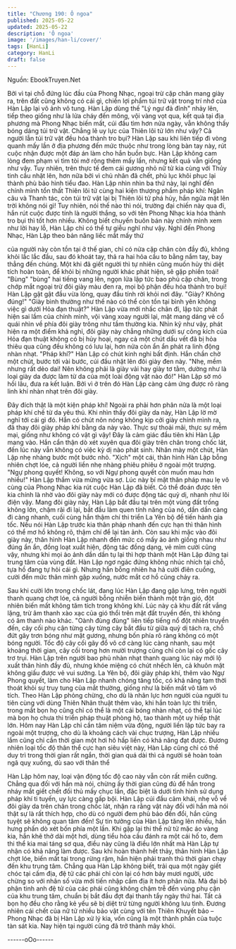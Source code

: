 ```yaml
---
title: "Chương 190: Ô ngoa"
published: 2025-05-22
updated: 2025-05-22
description: 'Ô ngoa'
image: '/images/han-li/cover/'
tags: [HanLi]
category: HanLi
draft: false
---
```


Nguồn: EbookTruyen.Net

Bởi vì tại chỗ đứng lúc đầu của Phong Nhạc, ngoại trừ cặp chân
mang giày ra, trên đất cũng không có cái gì, chiến lợi phẩm túi trữ
vật trong trí nhớ của Hàn Lập lại vô ảnh vô tung.
Hàn Lập dùng thế "Lý ngư đả đỉnh" nhảy lên, tiếp theo giống như
là lửa cháy đến mông, vội vàng vọt qua, kết quả tại địa phương
mà Phong Nhạc biến mất, cúi đầu tìm hơn nửa ngày, vẫn không
thấy bóng dáng túi trữ vật.
Chẳng lẽ uy lực của Thiên lôi tử lớn như vậy? Cả người lẫn túi trữ
vật đều hóa thành tro bụi? Hàn Lập sau khi liên tiếp đi vòng
quanh mấy lần ở địa phương đến mức thuộc như trong lòng bàn
tay này, rút cuộc nhận được một đáp án làm cho hắn buồn bực.
Hàn Lập không cam lòng đem phạm vi tìm tòi mở rộng thêm mấy
lần, nhưng kết quả vẫn giống như vậy. Tuy nhiên, trên thực tế
đem cái gương nhỏ nữ tử kia cùng với Thủy tinh cầu nhặt lên,
hơn nữa bởi vì chủ nhân đã chết, phù lục khôi phục lại thành phù
bảo hình tiểu đao.
Hàn Lập nhìn nhìn ba thứ này, lại nghĩ đến chính mình tổn thất
Thiên lôi tử cùng hai kiện thượng phẩm pháp khí: Ngân câu và
Thanh tác, còn túi trữ vật lại bị Thiên lôi tử phá hủy, hắn ngửa mặt
lên trời không nói gì!
Tuy nhiên, nói thế nào thì nói, trường đại chiến này qua đi, hắn rút
cuộc được tính là người thắng, so với tên Phong Nhạc kia hóa
thành tro bụi thì tốt hơn nhiều.
Không biết chuyến buôn bán này chính mình xem như lời hay lỗ,
Hàn Lập chỉ có thể tự giễu nghĩ như vậy.
Nghĩ đến Phong Nhạc, Hàn Lập theo bản năng liếc mắt mấy thứ

của người này còn tồn tại ở thế gian, chỉ có nửa cặp chân còn
đầy đủ, không khỏi lắc lắc đầu, sau đó khoát tay, thả ra hai hỏa
cầu to bằng nắm tay, bay thẳng đến chúng. Một khi đã giết người
thì tự nhiên cũng muốn hủy thi diệt tích hoàn toàn, để khỏi bị
những người khác phát hiện, sẽ gặp phiền toái!
"Bùng" "bùng" hai tiếng vang lên, ngọn lửa lập tức bao phủ cặp
chân, trong chớp mắt ngoại trừ đôi giày màu đen ra, mọi bộ phận
đều hóa thành tro bụi!
Hàn Lập gật gật đầu vừa lòng, quay đầu tính rời khỏi nơi đây.
"Giày? Không đúng!"
"Giày bình thường như thế nào có thể còn tồn tại bình yên không
việc gì dưới Hỏa đạn thuật?"
Hàn Lập vừa mới nhấc chân đi, lập tức phát hiện sai lầm của
chính mình, vội vàng xoay người lại, mặt mang dáng vẻ cổ quái
nhìn về phía đôi giày trông như tầm thường kia.
Nhìn kỹ như vậy, phát hiện ra một điểm khả nghỉ, đôi giày này
chẳng những dưới sự công kích của Hỏa đạn thuật không có bị
hủy hoại, ngay cả một chút dấu vết đã bị hỏa thiêu qua cũng đều
không có lưu lại, hơn nửa còn ẩn ẩn phát ra linh động nhàn nhạt.
"Pháp khí?"
Hàn Lập có chút kinh nghi bất định.
Hắn chần chờ một chút, bước tới vài bước, cúi đầu nhặt lên đôi
giày đen này.
"Nhẹ, mềm nhưng rất dẻo dai! Nên không phải là giày vải hay
giày tơ tằm, dường như là loại giày da được làm từ da của một
loài động vật nào đó!" Hàn Lập sờ mó hồi lâu, đưa ra kết luận.
Bởi vì ở trên đó Hàn Lập càng cảm ứng được rõ ràng linh khí
nhàn nhạt trên đôi giày.

Đây đích thật là một kiện pháp khí! Ngoài ra phải hơn phân nửa là
một loại pháp khí chế từ da yêu thú.
Khi nhìn thấy đôi giày da này, Hàn Lập lờ mờ nghĩ tới cái gì đó.
Hắn có chút nôn nóng không kịp cởi giày chính mình ra, đã thay
đôi giày pháp khí bằng da này vào.
Thực sự thoải mãi, thực sự mềm mại, giống như không có vật gì
vậy! Đây là cảm giác đầu tiên khi Hàn Lập mang vào.
Hắn cẩn thận dò xét xuyên qua đôi giày trên chân trong chốc lát,
đến lúc này vẫn không có việc kỳ dị nào phát sinh.
Nhăn mày một chút, Hàn Lập nhẹ nhàng bước một bước nhỏ.
"Xịch" một cái, thân hình Hàn Lập bỗng nhiên chợt lóe, cả người
liền nhẹ nhàng phiêu phiêu ở ngoài một trượng.
"Ngự phong quyết! Không, so với Ngự phong quyết còn muốn
mau hơn nhiều!" Hàn Lập thầm vừa mừng vừa sợ.
Lúc này bí mật thân pháp mau lẹ vô cùng của Phong Nhạc kia rút
cuộc Hàn Lập đã biết. Có thể đoán được tên kia chính là nhờ vào
đôi giày này mới có được động tác quỷ dị, nhanh như lôi điện vậy.
Mang đôi giày này, Hàn Lập bắt đầu tại trên một vùng đất trống
không lớn, chậm rãi đi lại, bắt đầu làm quen tính năng của nó,
dần dần càng đi càng nhanh, cuối cùng hắn thậm chí thi triển La
Yên bộ để tiến hành gia tốc.
Nếu nói Hàn Lập trước kia thân pháp nhanh đến cực hạn thì thân
hình có thể mơ hồ không rõ, thậm chí để lại tàn ảnh. Còn sau khi
mặc vào đôi giày này, thân hình Hàn Lập nhanh đến mức có mấy
ảo ảnh giống nhau như đúng ẩn ẩn, đồng loạt xuất hiện, động tác
đồng dạng, vẻ mỉm cười cũng vậy, nhưng khi mọi ảo ảnh dần dần
tụ lại thì hợp thành một Hàn Lập đứng tại trung tâm của vùng đất.
Hàn Lập ngơ ngác đứng không nhúc nhích tại chỗ, tựa hồ đang
tự hỏi cái gì. Nhưng hắn bỗng nhiên ha hả cười điên cuồng, cười
đến mức thân mình gập xuống, nước mắt cơ hồ cũng chảy ra.

Sau khi cười lớn trong chốc lát, đang lúc Hàn Lập đang gập lưng,
trên người thanh quang chợt lóe, cả người bỗng nhiễn biến thành
một trận gió, đột nhiên biến mất không tăm tích trong không khí.
Lúc này cả khu đất rất vắng lặng, trừ âm thanh xào xạc của gió
thổi trên mặt đất truyền đến, thì không có âm thanh nào khác.
"Oành đùng đùng" liên tiếp tiếng nổ đột nhiên truyền đến, cây cối
phụ cận từng cây từng cây bắt đầu từ giữa quỷ dị tách ra, chỗ đứt
gãy trơn bóng như mặt gương, nhưng bốn phía rõ ràng không có
một bóng người.
Tốc độ cây cối gãy đổ vô cớ càng lúc càng nhanh, sau một
khoảng thời gian, cây cối trong hơn mười trượng cũng chỉ còn lại
có gốc cây trơ trụi.
Hàn Lập trên người bao phủ nhàn nhạt thanh quang lúc này mới
lộ xuất thân hình đầy đủ, nhưng khóe miệng có chút nhếch lên, cả
khuôn mặt không giấu được vẻ vui sướng.
La Yên bộ, đôi giày pháp khí, thêm vào Ngự Phong quyết, làm
cho Hàn Lập nhanh chóng tăng tốc, có khả năng tạm thời thoát
khỏi sự truy tung của mắt thường, giống như là biến mất vô tăm
vô tích.
Theo Hàn Lập phỏng chừng, cho dù là nhãn lực hơn người của
người tu tiên cùng với dùng Thiên Nhãn thuật thêm vào, khi hắn
toàn lực thi triển, trong mắt bọn họ cũng chỉ có thể là một cái bóng
nhàn nhạt, có thể tại lúc mà bọn họ chưa thi triển pháp thuật
phòng hộ, tao thành một uy hiếp thật lớn.
Hôm nay Hàn Lập chỉ cần tâm niệm vừa động, người liền lập tức
bay ra ngoài một trượng, cho dù là khoảng cách vài chục trượng,
Hàn Lập nhiều lắm cũng chỉ cần thời gian một hơi hô hấp liền có
khả năng đạt được.
Đương nhiên loại tốc độ thân thể cực hạn siêu việt này, Hàn Lâp
cũng chỉ có thể duy trì trong thời gian rất ngắn, thời gian quá dài
thì cả người sẽ hoàn toàn ngã quỵ xuống, dù sao với thân thể

Hàn Lập hôm nay, loại vận động tốc độ cao này vẫn còn rất miễn
cưỡng.
Chẳng qua đối với hắn mà nói, chừng ấy thời gian cũng đủ để
hắn trong nháy mắt giết chết đối thủ mấy chục lần, đặc biệt là
dưới tình hình sử dụng pháp khí ti tuyến, uy lực càng gấp bội.
Hàn Lập cúi đầu cảm khái, nhẹ vỗ về đôi giày da trên chân trong
chốc lát, nhận ra rằng vật này đối với hắn mà nói thật sự là rất
thích hợp, cho dù có người đem phù bảo đến đổi, hắn cũng tuyệt
sẽ không quan tâm đến!
Sự tin tưởng của Hàn Lập tăng lên nhiều, hắn hưng phấn dò xét
bốn phía một lần.
Khi gặp lại thi thể nử tử mặc áo vàng kia, hắn khẽ thở dài một
hơi, dùng tiểu hỏa cầu đánh ra một cái hố to, đem thi thể kia mai
táng sơ qua, điều này cũng là điều lớn nhất mà Hàn Lập tự nhận
có khả năng làm được.
Sau khi hoàn thành hết thảy, thân hình Hàn Lập chợt lóe, biến
mất tại trong rừng rậm, hắn hiện phải tranh thủ thời gian chạy đến
khu trung tâm.
Chẳng qua Hàn Lập không biết, trải qua một ngày giết chóc tại
cấm địa, đệ tử các phái chỉ còn lại có hơn bảy mươi người, ước
chừng so với nhân số vừa mới tiến nhập cấm địa ít hơn phân
nửa. Mà đại bộ phận tinh anh đệ tử của các phái cũng không
chậm trễ đến vùng phụ cận của khu trung tâm, chuẩn bị bắt đầu
đợt đại thanh tẩy ngày thứ hai.
Tất cả bọn họ đều cho rằng kẻ yếu sẽ bị diệt trừ từng người
không lưu tình.
Đương nhiên cái chết của nữ tử nhiều bảo vật cùng với tên Thiên
Khuyết bảo – Phong Nhạc đã bị Hàn Lập xử lý kia, vốn cũng là
một thành phần của tuộc tàn sát kia. Nay hiện tại người cũng đã
trở thành mây khói.

------oOo------
